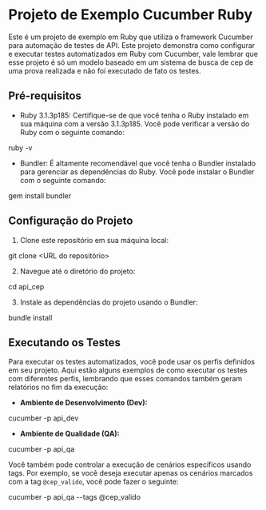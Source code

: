 # Projeto de Exemplo Cucumber Ruby

Este é um projeto de exemplo em Ruby que utiliza o framework Cucumber para automação de testes de API. Este projeto demonstra como configurar e executar testes automatizados em Ruby com Cucumber, vale lembrar que esse projeto é só um modelo baseado em um sistema de busca de cep de uma prova realizada e não foi executado de fato os testes.

## Pré-requisitos

- Ruby 3.1.3p185: Certifique-se de que você tenha o Ruby instalado em sua máquina com a versão 3.1.3p185. Você pode verificar a versão do Ruby com o seguinte comando:

ruby -v

- Bundler: É altamente recomendável que você tenha o Bundler instalado para gerenciar as dependências do Ruby. Você pode instalar o Bundler com o seguinte comando:

gem install bundler

## Configuração do Projeto

1. Clone este repositório em sua máquina local:

git clone <URL do repositório>

2. Navegue até o diretório do projeto:

cd api_cep

3. Instale as dependências do projeto usando o Bundler:

bundle install

## Executando os Testes

Para executar os testes automatizados, você pode usar os perfis definidos em seu projeto. Aqui estão alguns exemplos de como executar os testes com diferentes perfis, lembrando que esses comandos também geram relatórios no fim da execução:

- **Ambiente de Desenvolvimento (Dev):**

cucumber -p api_dev

- **Ambiente de Qualidade (QA):**

cucumber -p api_qa

Você também pode controlar a execução de cenários específicos usando tags. Por exemplo, se você deseja executar apenas os cenários marcados com a tag `@cep_valido`, você pode fazer o seguinte:

cucumber -p api_qa --tags @cep_valido
